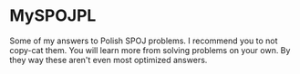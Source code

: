 # MySPOJPL
Some of my answers to Polish SPOJ problems.
I recommend you to not copy-cat them. You will learn more from solving problems on your own. By they way these aren't even most optimized answers.
